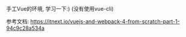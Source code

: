 手工Vue的环境, 学习一下:) (没有使用vue-cli)

参考文档: https://itnext.io/vuejs-and-webpack-4-from-scratch-part-1-94c9c28a534a
